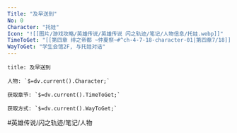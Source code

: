 ```yaml
---
Title: "及早送到"
No: 0
Character: "托娃"
Icon: "![[图片/游戏攻略/英雄传说/英雄传说 闪之轨迹/笔记/人物信息/托娃.webp]]"
TimeToGet: "[[第四章 绯之帝都 ~仲夏祭~#^ch-4-7-18-character-01|第四章7/18]]"
WayToGet: "学生会馆2F, 与托娃对话"
---
```

```ad-note
title: 及早送到

人物: `$=dv.current().Character;`

获取章节: `$=dv.current().TimeToGet;`

获取方式: `$=dv.current().WayToGet;`

```

#英雄传说/闪之轨迹/笔记/人物
